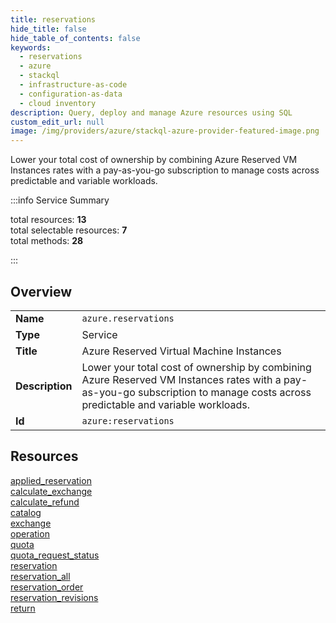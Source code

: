 ```yaml
---
title: reservations
hide_title: false
hide_table_of_contents: false
keywords:
  - reservations
  - azure
  - stackql
  - infrastructure-as-code
  - configuration-as-data
  - cloud inventory
description: Query, deploy and manage Azure resources using SQL
custom_edit_url: null
image: /img/providers/azure/stackql-azure-provider-featured-image.png
---
```


Lower your total cost of ownership by combining Azure Reserved VM Instances rates with a pay-as-you-go subscription to manage costs across predictable and variable workloads.  
    
:::info Service Summary

<div class="row">
<div class="providerDocColumn">
<span>total resources:&nbsp;<b>13</b></span><br />
<span>total selectable resources:&nbsp;<b>7</b></span><br />
<span>total methods:&nbsp;<b>28</b></span><br />
</div>
</div>

:::

## Overview
<table><tbody>
<tr><td><b>Name</b></td><td><code>azure.reservations</code></td></tr>
<tr><td><b>Type</b></td><td>Service</td></tr>
<tr><td><b>Title</b></td><td>Azure Reserved Virtual Machine Instances</td></tr>
<tr><td><b>Description</b></td><td>Lower your total cost of ownership by combining Azure Reserved VM Instances rates with a pay-as-you-go subscription to manage costs across predictable and variable workloads.</td></tr>
<tr><td><b>Id</b></td><td><code>azure:reservations</code></td></tr>
</tbody></table>

## Resources
<div class="row">
<div class="providerDocColumn">
<a href="/providers/azure/reservations/applied_reservation/">applied_reservation</a><br />
<a href="/providers/azure/reservations/calculate_exchange/">calculate_exchange</a><br />
<a href="/providers/azure/reservations/calculate_refund/">calculate_refund</a><br />
<a href="/providers/azure/reservations/catalog/">catalog</a><br />
<a href="/providers/azure/reservations/exchange/">exchange</a><br />
<a href="/providers/azure/reservations/operation/">operation</a><br />
<a href="/providers/azure/reservations/quota/">quota</a><br />
</div>
<div class="providerDocColumn">
<a href="/providers/azure/reservations/quota_request_status/">quota_request_status</a><br />
<a href="/providers/azure/reservations/reservation/">reservation</a><br />
<a href="/providers/azure/reservations/reservation_all/">reservation_all</a><br />
<a href="/providers/azure/reservations/reservation_order/">reservation_order</a><br />
<a href="/providers/azure/reservations/reservation_revisions/">reservation_revisions</a><br />
<a href="/providers/azure/reservations/return/">return</a><br />
</div>
</div>

